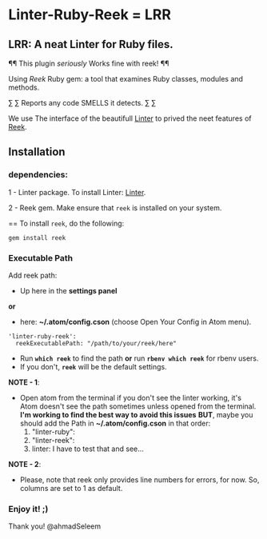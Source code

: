Linter-Ruby-Reek = LRR
=========================

## LRR: A neat Linter for Ruby files.

¶¶ This plugin *seriously* Works fine with reek! ¶¶

Using *Reek* Ruby gem: a tool that examines Ruby classes, modules and methods.

∑ ∑ Reports any code SMELLS it detects. ∑ ∑

We use The interface of the beautifull [Linter](https://github.com/AtomLinter/Linter)
to prived the neet features of [Reek](https://github.com/troessner/reek).

## Installation
### dependencies:
1 - Linter package.
  To install Linter: [Linter](https://github.com/AtomLinter/Linter).

2 - Reek gem.
  Make ensure that `reek` is installed on your system.

  == To install `reek`, do the following:
   ```
   gem install reek
   ```

### Executable Path

Add reek path:
- Up here in the **settings panel**

**or**

- here:
**~/.atom/config.cson** (choose Open Your Config in Atom menu).

```
'linter-ruby-reek':
  reekExecutablePath: "/path/to/your/reek/here"
```
- Run **`which reek`** to find the path **or** run **`rbenv which reek`** for rbenv users.
- If you don't, **`reek`** will be the default settings.

**NOTE - 1**:
- Open atom from the terminal if you don't see the linter working, it's Atom
  doesn't see the path sometimes unless opened from the terminal.
  **I'm working to find the best way to avoid this issues**
  **BUT**, maybe you should add the Path in **~/.atom/config.cson** in that order:
  1. "linter-ruby":
  2. "linter-reek":
  3. linter:
  I have to test that and see...

**NOTE - 2**:
- Please, note that reek only provides line numbers for errors, for now. So, columns are set
to 1 as default.


### Enjoy it! ;)

Thank you!
@ahmadSeleem
